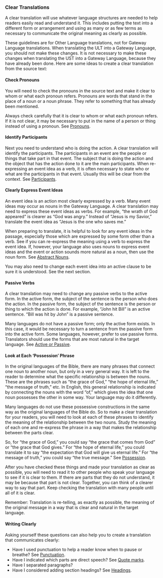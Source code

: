 ### Clear Translations

A clear translation will use whatever language structures are needed to help readers easily read and understand it. This includes putting the text into a different form or arrangement and using as many or as few terms as necessary to communicate the original meaning as clearly as possible.

These guidelines are for Other Language translations, not for Gateway Language translations. When translating the ULT into a Gateway Language, you should not make these changes. It is not necessary to make these changes when translating the UST into a Gateway Language, because they have already been done. Here are some ideas to create a clear translation from the source text:

#### Check Pronouns

You will need to check the pronouns in the source text and make it clear to whom or what each pronoun refers. Pronouns are words that stand in the place of a noun or a noun phrase. They refer to something that has already been mentioned.

Always check carefully that it is clear to whom or what each pronoun refers. If it is not clear, it may be necessary to put in the name of a person or thing instead of using a pronoun. See [Pronouns](../figs-pronouns/01.md).

#### Identify Participants

Next you need to understand who is doing the action. A clear translation will identify the participants. The participants in an event are the people or things that take part in that event. The subject that is doing the action and the object that has the action done to it are the main participants. When re-expressing an event idea as a verb, it is often necessary to state who or what are the participants in that event. Usually this will be clear from the context. See [Participants](../writing-participants/01.md).

#### Clearly Express Event Ideas

An event idea is an action most clearly expressed by a verb. Many event ideas may occur as nouns in the Gateway Language. A clear translation may need to express these event ideas as verbs. For example,  “the wrath of God appeared” is clearer as “God was angry.” Instead of “Jesus is my Savior,” translate the event idea as “Jesus is the one who saves me.”

When preparing to translate, it is helpful to look for any event ideas in the passage, especially those which are expressed by some form other than a verb. See if you can re-express the meaning using a verb to express the event idea. If, however, your language also uses nouns to express event ideas and the event or action sounds more natural as a noun, then use the noun form. See [Abstract Nouns](../figs-abstractnouns/01.md).

You may also need to change each event idea into an active clause to be sure it is understood. See the next section.

#### Passive Verbs

A clear translation may need to change any passive verbs to the active form. In the active form, the subject of the sentence is the person who does the action. In the passive form, the subject of the sentence is the person or thing to which the action is done. For example, “John hit Bill” is an active sentence. “Bill was hit by John” is a passive sentence.

Many languages do not have a passive form; only the active form exists. In this case, it would be necessary to turn a sentence from the passive form into the active form. Some languages, however, prefer to use passive forms. Translators should use the forms that are most natural in the target language. See [Active or Passive](../figs-activepassive/01.md).

#### Look at Each ‘Possession’ Phrase

In the original languages of the Bible, there are many phrases that connect one noun to another noun, but only in a very general way. It is left to the reader to determine what the specific relationship is between the nouns. These are the phrases such as “the grace of God,” “the hope of eternal life,” “the message of truth,” etc. In English, this general relationship is indicated by connecting the nouns with the word “of,” which gives the idea that one noun possesses the other in some way. Your language may do it differently. 

Many languages do not use these possessive constructions in the same way as the original languages of the Bible do. So to make a clear translation for your readers, you will need to look at each of these phrases to identify the meaning of the relationship between the two nouns. Study the meaning of each one and re-express the phrase in a way that makes the relationship between the parts clear.

So, for “the grace of God,” you could say “the grace that comes from God” or “the grace that God gives.” For “the hope of eternal life,” you could translate it to say “the expectation that God will give us eternal life.” For “the message of truth,” you could say “the true message.” See [Possession](../figs-possession/01.md).

After you have checked these things and made your translation as clear as possible, you will need to read it to other people who speak your language to see if it is clear to them. If there are parts that they do not understand, it may be because that part is not clear. Together, you can think of a clearer way to say that part. Keep checking the translation with many people until all of it is clear.

Remember: Translation is re-telling, as exactly as possible, the meaning of the original message in a way that is clear and natural in the target language.

#### Writing Clearly

Asking yourself these questions can also help you to create a translation that communicates clearly:

* Have I used punctuation to help a reader know when to pause or breathe? See [Punctuation](../checking/punctuation/01.md).
* Have I indicated which parts are direct speech? See [Quote marks](../figs-quotemarks/01.md).
* Have I separated paragraphs? 
* Have I considered adding section headings? See [Headings](../checking/headings/01.md).
